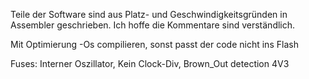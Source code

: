 Teile der Software sind aus Platz- und Geschwindigkeitsgründen in Assembler geschrieben. Ich hoffe die Kommentare sind verständlich.

Mit Optimierung -Os compilieren, sonst passt der code nicht ins Flash 

Fuses: Interner Oszillator, Kein Clock-Div, Brown_Out detection 4V3
